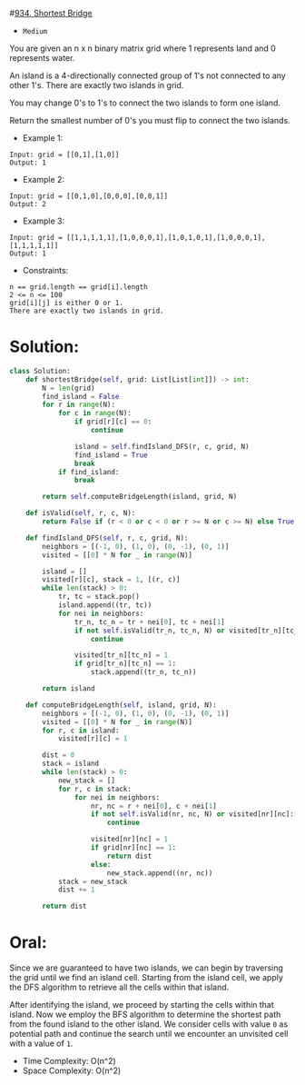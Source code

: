 #[934. Shortest Bridge](https://leetcode.com/problems/shortest-bridge/description/) 
+ `Medium`

You are given an n x n binary matrix grid where 1 represents land and 0 represents water.

An island is a 4-directionally connected group of 1's not connected to any other 1's. There are exactly two islands in grid.

You may change 0's to 1's to connect the two islands to form one island.

Return the smallest number of 0's you must flip to connect the two islands.


+ Example 1:

```
Input: grid = [[0,1],[1,0]]
Output: 1
```

+ Example 2:

```
Input: grid = [[0,1,0],[0,0,0],[0,0,1]]
Output: 2
```

+ Example 3:

```
Input: grid = [[1,1,1,1,1],[1,0,0,0,1],[1,0,1,0,1],[1,0,0,0,1],[1,1,1,1,1]]
Output: 1
```


+ Constraints:

```
n == grid.length == grid[i].length
2 <= n <= 100
grid[i][j] is either 0 or 1.
There are exactly two islands in grid.
```

# Solution:
```python {.line-numbers}
class Solution:
    def shortestBridge(self, grid: List[List[int]]) -> int:
        N = len(grid)
        find_island = False
        for r in range(N):
            for c in range(N):
                if grid[r][c] == 0:
                    continue

                island = self.findIsland_DFS(r, c, grid, N)
                find_island = True
                break
            if find_island:
                break

        return self.computeBridgeLength(island, grid, N)

    def isValid(self, r, c, N):
        return False if (r < 0 or c < 0 or r >= N or c >= N) else True

    def findIsland_DFS(self, r, c, grid, N):
        neighbors = [(-1, 0), (1, 0), (0, -1), (0, 1)]
        visited = [[0] * N for _ in range(N)]

        island = []
        visited[r][c], stack = 1, [(r, c)]
        while len(stack) > 0:
            tr, tc = stack.pop()
            island.append((tr, tc))
            for nei in neighbors:
                tr_n, tc_n = tr + nei[0], tc + nei[1]
                if not self.isValid(tr_n, tc_n, N) or visited[tr_n][tc_n]:
                    continue

                visited[tr_n][tc_n] = 1
                if grid[tr_n][tc_n] == 1:
                    stack.append((tr_n, tc_n))

        return island

    def computeBridgeLength(self, island, grid, N):
        neighbors = [(-1, 0), (1, 0), (0, -1), (0, 1)]
        visited = [[0] * N for _ in range(N)]
        for r, c in island:
            visited[r][c] = 1

        dist = 0
        stack = island
        while len(stack) > 0:
            new_stack = []
            for r, c in stack:
                for nei in neighbors:
                    nr, nc = r + nei[0], c + nei[1]
                    if not self.isValid(nr, nc, N) or visited[nr][nc]:
                        continue

                    visited[nr][nc] = 1
                    if grid[nr][nc] == 1:
                        return dist
                    else:
                        new_stack.append((nr, nc))
            stack = new_stack
            dist += 1

        return dist
```

# Oral:
Since we are guaranteed to have two islands, we can begin by traversing the grid until we find an island cell. Starting from the island cell, we apply the DFS algorithm to retrieve all the cells within that island.

After identifying the island, we proceed by starting the cells within that island. Now we employ the BFS algorithm to determine the shortest path from the found island to the other island. We consider cells with value `0` as potential path and continue the search until we encounter an unvisited cell with a value of `1`.

+ Time Complexity: O(n^2)
+ Space Complexity: O(n^2)
